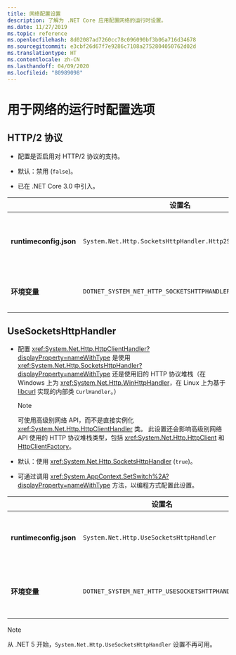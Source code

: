 ```yaml
---
title: 网络配置设置
description: 了解为 .NET Core 应用配置网络的运行时设置。
ms.date: 11/27/2019
ms.topic: reference
ms.openlocfilehash: 8d02087ad7260cc78c096090bf3b06a716d34678
ms.sourcegitcommit: e3cbf26d67f7e9286c7108a2752804050762d02d
ms.translationtype: HT
ms.contentlocale: zh-CN
ms.lasthandoff: 04/09/2020
ms.locfileid: "80989098"
---
```

# <a name="run-time-configuration-options-for-networking"></a>用于网络的运行时配置选项

## <a name="http2-protocol"></a>HTTP/2 协议

- 配置是否启用对 HTTP/2 协议的支持。

- 默认：禁用 (`false`)。

- 已在 .NET Core 3.0 中引入。

| | 设置名 | 值 |
| - | - | - |
| **runtimeconfig.json** | `System.Net.Http.SocketsHttpHandler.Http2Support` | `false` - 禁用<br/>`true` - 启用 |
| **环境变量** | `DOTNET_SYSTEM_NET_HTTP_SOCKETSHTTPHANDLER_HTTP2SUPPORT` | `0` - 禁用<br/>`1` - 启用 |

## <a name="usesocketshttphandler"></a>UseSocketsHttpHandler

- 配置 <xref:System.Net.Http.HttpClientHandler?displayProperty=nameWithType> 是使用 <xref:System.Net.Http.SocketsHttpHandler?displayProperty=nameWithType> 还是使用旧的 HTTP 协议堆栈（在 Windows 上为 <xref:System.Net.Http.WinHttpHandler>，在 Linux 上为基于 [libcurl](https://curl.haxx.se/libcurl/) 实现的内部类 `CurlHandler`。）

  > [!NOTE]
  > 可使用高级别网络 API，而不是直接实例化 <xref:System.Net.Http.HttpClientHandler> 类。 此设置还会影响高级别网络 API 使用的 HTTP 协议堆栈类型，包括 <xref:System.Net.Http.HttpClient> 和 [HttpClientFactory](https://docs.microsoft.com/previous-versions/aspnet/hh995280(v%3dvs.118))。

- 默认：使用 <xref:System.Net.Http.SocketsHttpHandler> (`true`)。

- 可通过调用 <xref:System.AppContext.SetSwitch%2A?displayProperty=nameWithType> 方法，以编程方式配置此设置。

| | 设置名 | 值 |
| - | - | - |
| **runtimeconfig.json** | `System.Net.Http.UseSocketsHttpHandler` | `true` - 允许使用 <xref:System.Net.Http.SocketsHttpHandler><br/>`false` - 允许使用 Windows 上的 <xref:System.Net.Http.WinHttpHandler> 或 Linux 上的 [libcurl](https://curl.haxx.se/libcurl/) |
| **环境变量** | `DOTNET_SYSTEM_NET_HTTP_USESOCKETSHTTPHANDLER` | `1` - 允许使用 <xref:System.Net.Http.SocketsHttpHandler><br/>`0` - 允许使用 Windows 上的 <xref:System.Net.Http.WinHttpHandler> 或 Linux 上的 [libcurl](https://curl.haxx.se/libcurl/) |

> [!NOTE]
> 从 .NET 5 开始，`System.Net.Http.UseSocketsHttpHandler` 设置不再可用。
